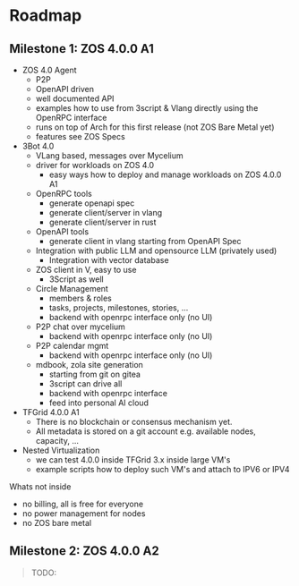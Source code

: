 # Roadmap

## Milestone 1: ZOS 4.0.0 A1

- ZOS 4.0 Agent
  - P2P 
  - OpenAPI driven
  - well documented API
  - examples how to use from 3script & Vlang directly using the OpenRPC interface
  - runs on top of Arch for this first release (not ZOS Bare Metal yet)
  - features see ZOS Specs
- 3Bot 4.0
  - VLang based, messages over Mycelium
  - driver for workloads on ZOS 4.0
    - easy ways how to deploy and manage workloads on ZOS 4.0.0 A1
  - OpenRPC tools
    - generate openapi spec
    - generate client/server in vlang
    - generate client/server in rust
  - OpenAPI tools
    - generate client in vlang starting from OpenAPI Spec
  - Integration with public LLM and opensource LLM (privately used)
    - Integration with vector database
  - ZOS client in V, easy to use
    - 3Script as well
  - Circle Management
    - members & roles
    - tasks, projects, milestones, stories, ...
    - backend with openrpc interface only (no UI)
  - P2P chat over mycelium
    - backend with openrpc interface only (no UI)
  - P2P calendar mgmt
    - backend with openrpc interface only (no UI)
  - mdbook, zola site generation
    - starting from git on gitea
    - 3script can drive all
    - backend with openrpc interface
    - feed into personal AI cloud
- TFGrid 4.0.0 A1
  - There is no blockchain or consensus mechanism yet.
  - All metadata is stored on a git account e.g. available nodes, capacity, ...
- Nested Virtualization
  - we can test 4.0.0 inside TFGrid 3.x inside large VM's
  - example scripts how to deploy such VM's and attach to IPV6 or IPV4
  

Whats not inside

- no billing, all is free for everyone
- no power management for nodes
- no ZOS bare metal


## Milestone 2: ZOS 4.0.0 A2

> TODO: